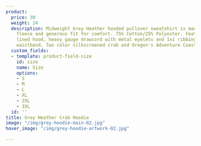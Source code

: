 ```yaml
---
product:
  price: 30
  weight: 24
  description: Midweight Grey Heather hooded pullover sweatshirt is made with soft,
    fleece and generous fit for comfort. 75% Cotton/25% Polyester. Features a jersey
    lined hood, heavy gauge drawcord with metal eyelets and 1x1 ribbing at cuffs and
    waistband. Two color silkscreened crab and Oregon's Adventure Coast Logo.
  custom_fields:
  - template: product-field-size
    id: size
    name: Size
    options:
    - S
    - M
    - L
    - XL
    - 2XL
    - 3XL
  id: ''
title: Grey Heather Crab Hoodie
image: "/img/grey-hoodie-main-02.jpg"
hover_image: "/img/grey-hoodie-artwork-02.jpg"

---
```

